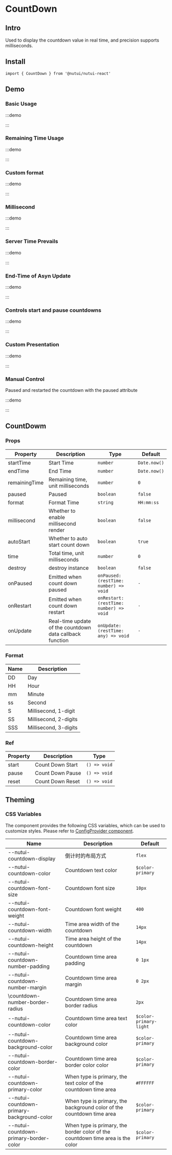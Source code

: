 # CountDown

## Intro

Used to display the countdown value in real time, and precision supports milliseconds.

## Install

```tsx
import { CountDown } from '@nutui/nutui-react'
```

## Demo

### Basic Usage

:::demo

<CodeBlock src='h5/demo1.tsx'></CodeBlock>

:::

### Remaining Time Usage

:::demo

<CodeBlock src='h5/demo2.tsx'></CodeBlock>

:::

### Custom format

:::demo

<CodeBlock src='h5/demo3.tsx'></CodeBlock>

:::

### Millisecond

:::demo

<CodeBlock src='h5/demo4.tsx'></CodeBlock>

:::

### Server Time Prevails

:::demo

<CodeBlock src='h5/demo5.tsx'></CodeBlock>

:::

### End-Time of Asyn Update

:::demo

<CodeBlock src='h5/demo6.tsx'></CodeBlock>

:::

### Controls start and pause countdowns

:::demo

<CodeBlock src='h5/demo7.tsx'></CodeBlock>

:::

### Custom Presentation

:::demo

<CodeBlock src='h5/demo8.tsx'></CodeBlock>

:::

### Manual Control

Paused and restarted the countdown with the paused attribute

:::demo

<CodeBlock src='h5/demo9.tsx'></CodeBlock>

:::

## CountDowm

### Props

| Property | Description | Type | Default |
| --- | --- | --- | --- |
| startTime | Start Time | `number` | `Date.now()` |
| endTime | End Time | `number` | `Date.now()` |
| remainingTime | Remaining time, unit milliseconds | `number` | `0` |
| paused | Paused | `boolean` | `false` |
| format | Format Time | `string` | `HH:mm:ss` |
| millisecond | Whether to enable millisecond render | `boolean` | `false` |
| autoStart | Whether to auto start count down | `boolean` | `true` |
| time | Total time, unit milliseconds | `number` | `0` |
| destroy | destroy instance | `boolean` | `false` |
| onPaused | Emitted when count down paused | `onPaused: (restTime: number) => void` | `-` |
| onRestart | Emitted when count down restart | `onRestart: (restTime: number) => void` | `-` |
| onUpdate | Real-time update of the countdown data callback function | `onUpdate: (restTime: any) => void` | `-` |

### Format

| Name | Description |
| --- | --- |
| DD | Day |
| HH | Hour |
| mm | Minute |
| ss | Second |
| S | Millisecond, 1-digit |
| SS | Millisecond, 2-digits |
| SSS | Millisecond, 3-digits |

### Ref

| Property | Description | Type |
| --- | --- | --- |
| start | Count Down Start | `() => void` |
| pause | Count Down Pause | `() => void` |
| reset | Count Down Reset | `() => void` |

## Theming

### CSS Variables

The component provides the following CSS variables, which can be used to customize styles. Please refer to [ConfigProvider component](#/en-US/component/configprovider).

| Name | Description | Default |
| --- | --- | --- |
| \--nutui-countdown-display | 倒计时的布局方式 | `flex` |
| \--nutui-countdown-color | Countdown text color | `$color-primary` |
| \--nutui-countdown-font-size | Countdown font size | `10px` |
| \--nutui-countdown-font-weight | Countdown font weight | `400` |
| \--nutui-countdown-width | Time area width of the countdown | `14px` |
| \--nutui-countdown-height | Time area height of the countdown | `14px` |
| \--nutui-countdown-number-padding | Countdown time area padding | `0 1px` |
| \--nutui-countdown-number-margin | Countdown time area margin | `0 2px` |
| \countdown-number-border-radius | Countdown time area border radius | `2px` |
| \--nutui-countdown-color | Countdown time area text color | `$color-primary-light` |
| \--nutui-countdown-background-color | Countdown time area background color | `$color-primary` |
| \--nutui-countdown-border-color | Countdown time area border color color | `$color-primary` |
| \--nutui-countdown-primary-color | When type is primary, the text color of the countdown time area | `#FFFFFF` |
| \--nutui-countdown-primary-background-color | When type is primary, the background color of the countdown time area | `$color-primary` |
| \--nutui-countdown-primary-border-color | When type is primary, the border color of the countdown time area is the color | `$color-primary` |